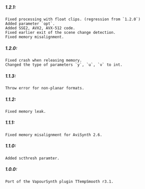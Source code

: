##### 1.2.1:
    Fixed processing with float clips. (regression from `1.2.0`)
    Added parameter `opt`.
    Added SSE2, AVX2, AVX-512 code.
    Fixed earlier exit of the scene change detection.
    Fixed memory misalignment.

##### 1.2.0:
    Fixed crash when releasing memory.
    Changed the type of parameters `y`, `u`, `v` to int.

##### 1.1.3:
    Throw error for non-planar formats.

##### 1.1.2:
    Fixed memory leak.

##### 1.1.1:
    Fixed memory misalignment for AviSynth 2.6.

##### 1.1.0:
    Added scthresh paramter.

##### 1.0.0:
    Port of the VapourSynth plugin TTempSmooth r3.1.
